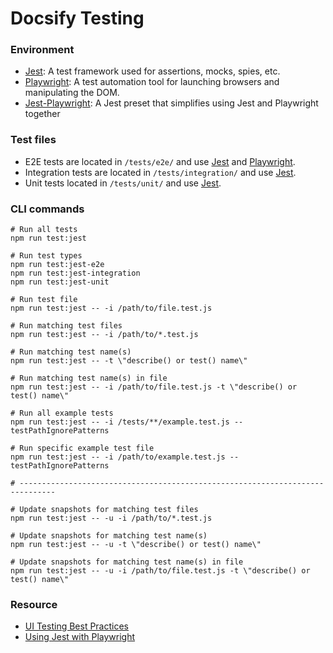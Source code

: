 # Docsify Testing

### Environment

- [Jest](https://jestjs.io): A test framework used for assertions, mocks, spies, etc.
- [Playwright](https://playwright.dev): A test automation tool for launching browsers and manipulating the DOM.
- [Jest-Playwright](https://github.com/playwright-community/jest-playwright): A Jest preset that simplifies using Jest and Playwright together

### Test files

- E2E tests are located in `/tests/e2e/` and use [Jest](https://jestjs.io) and [Playwright](https://playwright.dev).
- Integration tests are located in `/tests/integration/` and use [Jest](https://jestjs.io).
- Unit tests located in `/tests/unit/` and use [Jest](https://jestjs.io).

### CLI commands

```shell
# Run all tests
npm run test:jest

# Run test types
npm run test:jest-e2e
npm run test:jest-integration
npm run test:jest-unit

# Run test file
npm run test:jest -- -i /path/to/file.test.js

# Run matching test files
npm run test:jest -- -i /path/to/*.test.js

# Run matching test name(s)
npm run test:jest -- -t \"describe() or test() name\"

# Run matching test name(s) in file
npm run test:jest -- -i /path/to/file.test.js -t \"describe() or test() name\"

# Run all example tests
npm run test:jest -- -i /tests/**/example.test.js --testPathIgnorePatterns

# Run specific example test file
npm run test:jest -- -i /path/to/example.test.js --testPathIgnorePatterns

# ------------------------------------------------------------------------------

# Update snapshots for matching test files
npm run test:jest -- -u -i /path/to/*.test.js

# Update snapshots for matching test name(s)
npm run test:jest -- -u -t \"describe() or test() name\"

# Update snapshots for matching test name(s) in file
npm run test:jest -- -u -i /path/to/file.test.js -t \"describe() or test() name\"
```

### Resource

- [UI Testing Best Practices](https://github.com/NoriSte/ui-testing-best-practices)
- [Using Jest with Playwright](https://playwright.tech/blog/using-jest-with-playwright)
